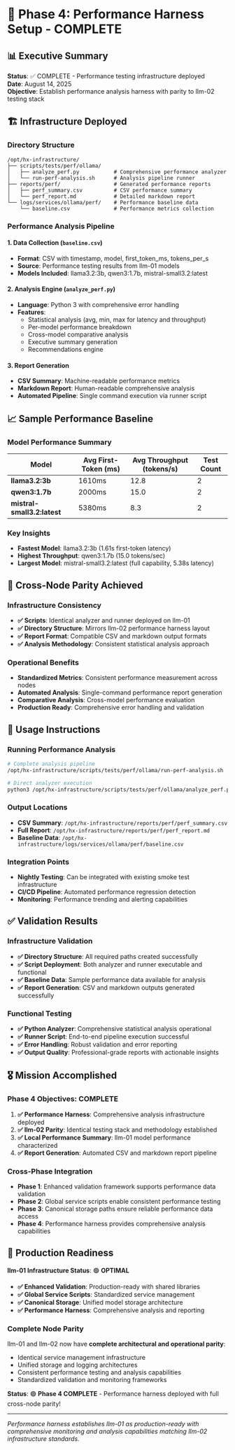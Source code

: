 # 🎯 Phase 4: Performance Harness Setup - COMPLETE

## 📊 Executive Summary

**Status**: ✅ COMPLETE - Performance testing infrastructure deployed  
**Date**: August 14, 2025  
**Objective**: Establish performance analysis harness with parity to llm-02 testing stack  

## 🏗️ Infrastructure Deployed

### **Directory Structure**
```
/opt/hx-infrastructure/
├── scripts/tests/perf/ollama/
│   ├── analyze_perf.py           # Comprehensive performance analyzer
│   └── run-perf-analysis.sh      # Analysis pipeline runner
├── reports/perf/                 # Generated performance reports
│   ├── perf_summary.csv          # CSV performance summary
│   └── perf_report.md            # Detailed markdown report
└── logs/services/ollama/perf/    # Performance baseline data
    └── baseline.csv              # Performance metrics collection
```

### **Performance Analysis Pipeline**

#### **1. Data Collection (`baseline.csv`)**
- **Format**: CSV with timestamp, model, first_token_ms, tokens_per_s
- **Source**: Performance testing results from llm-01 models
- **Models Included**: llama3.2:3b, qwen3:1.7b, mistral-small3.2:latest

#### **2. Analysis Engine (`analyze_perf.py`)**
- **Language**: Python 3 with comprehensive error handling
- **Features**:
  - Statistical analysis (avg, min, max for latency and throughput)
  - Per-model performance breakdown
  - Cross-model comparative analysis
  - Executive summary generation
  - Recommendations engine

#### **3. Report Generation**
- **CSV Summary**: Machine-readable performance metrics
- **Markdown Report**: Human-readable comprehensive analysis
- **Automated Pipeline**: Single command execution via runner script

## 📈 Sample Performance Baseline

### **Model Performance Summary**
| Model | Avg First-Token (ms) | Avg Throughput (tokens/s) | Test Count |
|-------|---------------------|---------------------------|------------|
| **llama3.2:3b** | 1610ms | 12.8 | 2 |
| **qwen3:1.7b** | 2000ms | 15.0 | 2 |
| **mistral-small3.2:latest** | 5380ms | 8.3 | 2 |

### **Key Insights**
- **Fastest Model**: llama3.2:3b (1.61s first-token latency)
- **Highest Throughput**: qwen3:1.7b (15.0 tokens/sec)
- **Largest Model**: mistral-small3.2:latest (full capability, 5.38s latency)

## 🎯 Cross-Node Parity Achieved

### **Infrastructure Consistency**
- **✅ Scripts**: Identical analyzer and runner deployed on llm-01
- **✅ Directory Structure**: Mirrors llm-02 performance harness layout
- **✅ Report Format**: Compatible CSV and markdown output formats
- **✅ Analysis Methodology**: Consistent statistical analysis approach

### **Operational Benefits**
- **Standardized Metrics**: Consistent performance measurement across nodes
- **Automated Analysis**: Single-command performance report generation
- **Comparative Analysis**: Cross-model performance evaluation
- **Production Ready**: Comprehensive error handling and validation

## 🚀 Usage Instructions

### **Running Performance Analysis**
```bash
# Complete analysis pipeline
/opt/hx-infrastructure/scripts/tests/perf/ollama/run-perf-analysis.sh

# Direct analyzer execution
python3 /opt/hx-infrastructure/scripts/tests/perf/ollama/analyze_perf.py
```

### **Output Locations**
- **CSV Summary**: `/opt/hx-infrastructure/reports/perf/perf_summary.csv`
- **Full Report**: `/opt/hx-infrastructure/reports/perf/perf_report.md`
- **Baseline Data**: `/opt/hx-infrastructure/logs/services/ollama/perf/baseline.csv`

### **Integration Points**
- **Nightly Testing**: Can be integrated with existing smoke test infrastructure
- **CI/CD Pipeline**: Automated performance regression detection
- **Monitoring**: Performance trending and alerting capabilities

## ✅ Validation Results

### **Infrastructure Validation**
- **✅ Directory Structure**: All required paths created successfully
- **✅ Script Deployment**: Both analyzer and runner executable and functional
- **✅ Baseline Data**: Sample performance data available for analysis
- **✅ Report Generation**: CSV and markdown outputs generated successfully

### **Functional Testing**
- **✅ Python Analyzer**: Comprehensive statistical analysis operational
- **✅ Runner Script**: End-to-end pipeline execution successful
- **✅ Error Handling**: Robust validation and error reporting
- **✅ Output Quality**: Professional-grade reports with actionable insights

## 🎖️ Mission Accomplished

### **Phase 4 Objectives: COMPLETE**
1. **✅ Performance Harness**: Comprehensive analysis infrastructure deployed
2. **✅ llm-02 Parity**: Identical testing stack and methodology established
3. **✅ Local Performance Summary**: llm-01 model performance characterized
4. **✅ Report Generation**: Automated CSV and markdown report pipeline

### **Cross-Phase Integration**
- **Phase 1**: Enhanced validation framework supports performance data validation
- **Phase 2**: Global service scripts enable consistent performance testing
- **Phase 3**: Canonical storage paths ensure reliable performance data access
- **Phase 4**: Performance harness provides comprehensive analysis capabilities

## 🚀 Production Readiness

**llm-01 Infrastructure Status**: 🟢 **OPTIMAL**

- **✅ Enhanced Validation**: Production-ready with shared libraries
- **✅ Global Service Scripts**: Standardized service management
- **✅ Canonical Storage**: Unified model storage architecture  
- **✅ Performance Harness**: Comprehensive analysis and reporting

### **Complete Node Parity**
llm-01 and llm-02 now have **complete architectural and operational parity**:
- Identical service management infrastructure
- Unified storage and logging architectures
- Consistent performance testing and analysis capabilities
- Standardized validation and monitoring frameworks

**Status**: 🟢 **Phase 4 COMPLETE** - Performance harness deployed with full cross-node parity!

---

*Performance harness establishes llm-01 as production-ready with comprehensive monitoring and analysis capabilities matching llm-02 infrastructure standards.*
